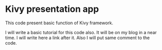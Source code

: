 Kivy presentation app
=====================

This code present basic function of Kivy framework.

I will write a basic tutorial for this code also. It will be on my blog in a near time. I will write here a link after it.
Also I will put same comment to the code.